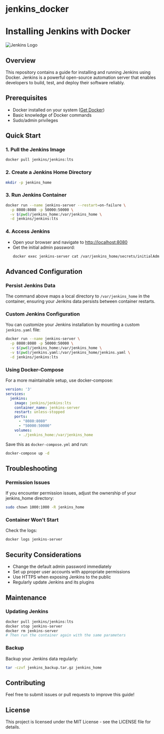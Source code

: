 # jenkins_docker

# Installing Jenkins with Docker

![Jenkins Logo](https://jenkins.io/images/logos/jenkins/jenkins.png)

## Overview
This repository contains a guide for installing and running Jenkins using Docker. Jenkins is a powerful open-source automation server that enables developers to build, test, and deploy their software reliably.

## Prerequisites
- Docker installed on your system ([Get Docker](https://docs.docker.com/get-docker/))
- Basic knowledge of Docker commands
- Sudo/admin privileges

## Quick Start

### 1. Pull the Jenkins Image
```bash
docker pull jenkins/jenkins:lts
```

### 2. Create a Jenkins Home Directory
```bash
mkdir -p jenkins_home
```

### 3. Run Jenkins Container
```bash
docker run --name jenkins-server --restart=on-failure \
  -p 8080:8080 -p 50000:50000 \
  -v $(pwd)/jenkins_home:/var/jenkins_home \
  -d jenkins/jenkins:lts
```

### 4. Access Jenkins
- Open your browser and navigate to [http://localhost:8080](http://localhost:8080)
- Get the initial admin password:
  ```bash
  docker exec jenkins-server cat /var/jenkins_home/secrets/initialAdminPassword
  ```

## Advanced Configuration

### Persist Jenkins Data
The command above maps a local directory to `/var/jenkins_home` in the container, ensuring your Jenkins data persists between container restarts.

### Custom Jenkins Configuration
You can customize your Jenkins installation by mounting a custom `jenkins.yaml` file:

```bash
docker run --name jenkins-server \
  -p 8080:8080 -p 50000:50000 \
  -v $(pwd)/jenkins_home:/var/jenkins_home \
  -v $(pwd)/jenkins.yaml:/var/jenkins_home/jenkins.yaml \
  -d jenkins/jenkins:lts
```

### Using Docker-Compose
For a more maintainable setup, use docker-compose:

```yaml
version: '3'
services:
  jenkins:
    image: jenkins/jenkins:lts
    container_name: jenkins-server
    restart: unless-stopped
    ports:
      - "8080:8080"
      - "50000:50000"
    volumes:
      - ./jenkins_home:/var/jenkins_home
```

Save this as `docker-compose.yml` and run:
```bash
docker-compose up -d
```

## Troubleshooting

### Permission Issues
If you encounter permission issues, adjust the ownership of your jenkins_home directory:

```bash
sudo chown 1000:1000 -R jenkins_home
```

### Container Won't Start
Check the logs:
```bash
docker logs jenkins-server
```

## Security Considerations
- Change the default admin password immediately
- Set up proper user accounts with appropriate permissions
- Use HTTPS when exposing Jenkins to the public
- Regularly update Jenkins and its plugins

## Maintenance

### Updating Jenkins
```bash
docker pull jenkins/jenkins:lts
docker stop jenkins-server
docker rm jenkins-server
# Then run the container again with the same parameters
```

### Backup
Backup your Jenkins data regularly:
```bash
tar -czvf jenkins_backup.tar.gz jenkins_home
```

## Contributing
Feel free to submit issues or pull requests to improve this guide!

## License
This project is licensed under the MIT License - see the LICENSE file for details.
